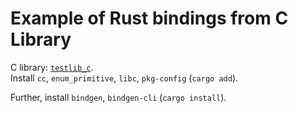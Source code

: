 # Example of Rust bindings from C Library
C library: [`testlib_c`](https://github.com/sunipkm/testlib_c).
<br>
Install `cc`, `enum_primitive`, `libc`, `pkg-config` (`cargo add`).

Further, install `bindgen`, `bindgen-cli` (`cargo install`). 